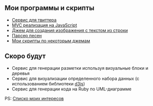 ## Мои программы и скрипты

* [Cервис для твиттера](https://github.com/sinventor/longtweets)
* [MVC реализация на JavaScript](https://gist.github.com/sinventor/67dd6159980aca026694)
* [Джем для создания изображения с текстом из строки](https://github.com/sinventor/rmagick-tti_converter)
* [Парсер песен](https://gist.github.com/sinventor/b1b912963e316b2cae52)
* [Мои скрипты по некоторым джемам](https://github.com/sinventor/gems_usage)

## Скоро будут

* Сервис для генерации разметки используя визуальные блоки и деревья
* Сервис для визуализации определенного набора данных (с использованием библиотеки [d3js](https://github.com/mbostock/d3))
* Сервис для генерации кода на Ruby по UML-диаграмме

PS: [Списко моих интересов](https://github.com/sinventor/my-list)